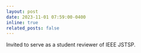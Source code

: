 ```yaml
---
layout: post
date: 2023-11-01 07:59:00-0400
inline: true
related_posts: false
---
```


Invited to serve as a student reviewer of IEEE JSTSP.
